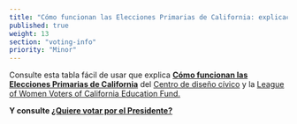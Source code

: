 ```yaml
---
title: "Cómo funcionan las Elecciones Primarias de California: explicación de los dos mejores"
published: true
weight: 13
section: "voting-info"
priority: "Minor"
---
```



Consulte esta tabla fácil de usar que explica [**Cómo funcionan las Elecciones Primarias de California**](https://drive.google.com/file/d/0B0h2E_kd8S-LdGdZbFYzTnJvUzEzTnR5ZGdxM014RVNmUFJ3/view?usp=sharing) del [Centro de diseño cívico](http://civicdesign.org/) y la [League of Women Voters of California Education Fund.](https://cavotes.org/)  

**Y consulte [¿Quiere votar por el Presidente?](https://drive.google.com/file/d/0B0h2E_kd8S-LemNBUGhaWTZXamRqQnRXb1pNMXFjeVZ4eWJz/view?usp=sharing)**  
